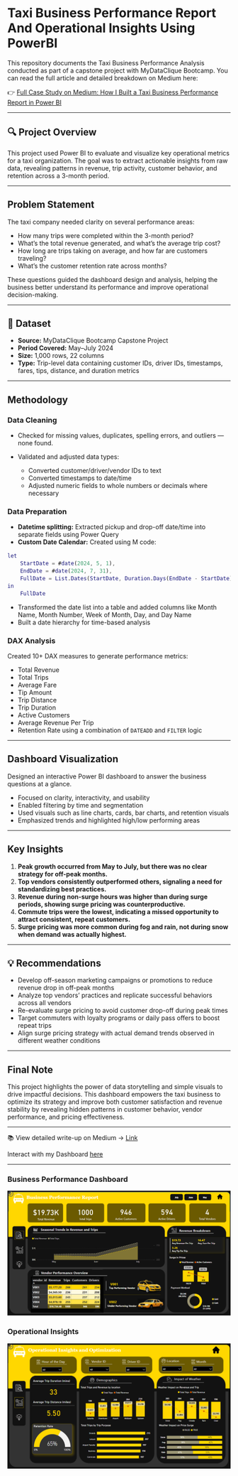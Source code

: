 # Taxi Business Performance Report And Operational Insights Using PowerBI
This repository documents the Taxi Business Performance Analysis conducted as part of a capstone project with MyDataClique Bootcamp. You can read the full article and detailed breakdown on Medium here:

👉 [Full Case Study on Medium: How I Built a Taxi Business Performance Report in Power BI](https://medium.com/@UjuEmmanuella/what-3-months-of-taxi-records-taught-me-about-business-intelligence-56e19c89fafa)

---

## 🔍 Project Overview

This project used Power BI to evaluate and visualize key operational metrics for a taxi organization. The goal was to extract actionable insights from raw data, revealing patterns in revenue, trip activity, customer behavior, and retention across a 3-month period.

---

## Problem Statement

The taxi company needed clarity on several performance areas:

* How many trips were completed within the 3-month period?
* What’s the total revenue generated, and what’s the average trip cost?
* How long are trips taking on average, and how far are customers traveling?
* What’s the customer retention rate across months?

These questions guided the dashboard design and analysis, helping the business better understand its performance and improve operational decision-making.

---

## 📁 Dataset

* **Source:** MyDataClique Bootcamp Capstone Project
* **Period Covered:** May–July 2024
* **Size:** 1,000 rows, 22 columns
* **Type:** Trip-level data containing customer IDs, driver IDs, timestamps, fares, tips, distance, and duration metrics

---

## Methodology

###  Data Cleaning

* Checked for missing values, duplicates, spelling errors, and outliers — none found.
* Validated and adjusted data types:

  * Converted customer/driver/vendor IDs to text
  * Converted timestamps to date/time
  * Adjusted numeric fields to whole numbers or decimals where necessary

###  Data Preparation

* **Datetime splitting:** Extracted pickup and drop-off date/time into separate fields using Power Query
* **Custom Date Calendar:** Created using M code:

```m
let
    StartDate = #date(2024, 5, 1),
    EndDate = #date(2024, 7, 31),
    FullDate = List.Dates(StartDate, Duration.Days(EndDate - StartDate) + 1, #duration(1, 0, 0, 0))
in
    FullDate
```

* Transformed the date list into a table and added columns like Month Name, Month Number, Week of Month, Day, and Day Name
* Built a date hierarchy for time-based analysis

### DAX Analysis

Created 10+ DAX measures to generate performance metrics:

* Total Revenue
* Total Trips
* Average Fare
* Tip Amount
* Trip Distance
* Trip Duration
* Active Customers
* Average Revenue Per Trip
* Retention Rate using a combination of `DATEADD` and `FILTER` logic

---

## Dashboard Visualization

Designed an interactive Power BI dashboard to answer the business questions at a glance.

* Focused on clarity, interactivity, and usability
* Enabled filtering by time and segmentation
* Used visuals such as line charts, cards, bar charts, and retention visuals
* Emphasized trends and highlighted high/low performing areas

---

## Key Insights

1. **Peak growth occurred from May to July, but there was no clear strategy for off-peak months.**
2. **Top vendors consistently outperformed others, signaling a need for standardizing best practices.**
3. **Revenue during non-surge hours was higher than during surge periods, showing surge pricing was counterproductive.**
4. **Commute trips were the lowest, indicating a missed opportunity to attract consistent, repeat customers.**
5. **Surge pricing was more common during fog and rain, not during snow when demand was actually highest.**

---

## 💡 Recommendations

* Develop off-season marketing campaigns or promotions to reduce revenue drop in off-peak months
* Analyze top vendors’ practices and replicate successful behaviors across all vendors
* Re-evaluate surge pricing to avoid customer drop-off during peak times
* Target commuters with loyalty programs or daily pass offers to boost repeat trips
* Align surge pricing strategy with actual demand trends observed in different weather conditions

---

##  Final Note

This project highlights the power of data storytelling and simple visuals to drive impactful decisions. This dashboard empowers the taxi business to optimize its strategy and improve both customer satisfaction and revenue stability by revealing hidden patterns in customer behavior, vendor performance, and pricing effectiveness.

---

📚 View detailed write-up on Medium → [Link](https://medium.com/@UjuEmmanuella/what-3-months-of-taxi-records-taught-me-about-business-intelligence-56e19c89fafa)

Interact with my Dashboard [here](https://app.powerbi.com/view?r=eyJrIjoiNzc5OTM1MjQtNDg4Ni00OGU0LTlmZWItMDhjMzM3NTRjOTU0IiwidCI6IjE0ODkzNGNiLWQyMDgtNGU1Ny1hNGNkLWE2YTY2YWIyMDgwMCJ9&embedImagePlaceholder=true&pageName=8fdf51b705422d29dea9)

---

### Business Performance Dashboard

![Business Performance Dashboard](./Business%20Performance%20Dashboard%20%26%20Operational%20Insights/business%20performance%20Dashboard.png)

### Operational Insights

![Operational Insights](./Business%20Performance%20Dashboard%20%26%20Operational%20Insights/operational%20insights.png)
